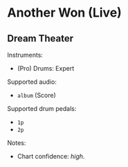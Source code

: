 # Another Won (Live)

## Dream Theater

Instruments:

  * (Pro) Drums: Expert

Supported audio:

  * `album` (Score)

Supported drum pedals:

  * `1p`
  * `2p`

Notes:

  * Chart confidence: *high*.
